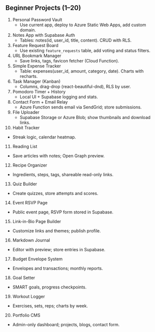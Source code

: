 ## Beginner Projects (1–20)

1. Personal Password Vault
   - Use current app, deploy to Azure Static Web Apps, add custom domain.
2. Notes App with Supabase Auth
   - Tables: notes(id, user_id, title, content). CRUD with RLS.
3. Feature Request Board
   - Use existing `feature_requests` table, add voting and status filters.
4. URL Bookmark Manager
   - Save links, tags, favicon fetcher (Cloud Function).
5. Simple Expense Tracker
   - Table: expenses(user_id, amount, category, date). Charts with recharts.
6. Task Manager (Kanban)
   - Columns, drag-drop (react-beautiful-dnd), RLS by user.
7. Pomodoro Timer + History
   - Local UI + Supabase logging and stats.
8. Contact Form + Email Relay
   - Azure Function sends email via SendGrid; store submissions.
9. File Uploader
   - Supabase Storage or Azure Blob; show thumbnails and download links.
10. Habit Tracker
   - Streak logic, calendar heatmap.
11. Reading List
   - Save articles with notes; Open Graph preview.
12. Recipe Organizer
   - Ingredients, steps, tags, shareable read-only links.
13. Quiz Builder
   - Create quizzes, store attempts and scores.
14. Event RSVP Page
   - Public event page, RSVP form stored in Supabase.
15. Link-in-Bio Page Builder
   - Customize links and themes; publish profile.
16. Markdown Journal
   - Editor with preview; store entries in Supabase.
17. Budget Envelope System
   - Envelopes and transactions; monthly reports.
18. Goal Setter
   - SMART goals, progress checkpoints.
19. Workout Logger
   - Exercises, sets, reps; charts by week.
20. Portfolio CMS
   - Admin-only dashboard; projects, blogs, contact form.


